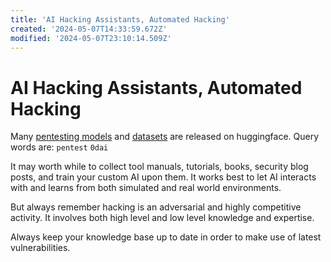 ```yaml
---
title: 'AI Hacking Assistants, Automated Hacking'
created: '2024-05-07T14:33:59.672Z'
modified: '2024-05-07T23:10:14.509Z'
---
```


# AI Hacking Assistants, Automated Hacking

Many [pentesting models](https://hf-mirror.com/models?search=pentest) and [datasets](https://hf-mirror.com/datasets?search=pentest) are released on huggingface. Query words are: `pentest` `0dai`

It may worth while to collect tool manuals, tutorials, books, security blog posts, and train your custom AI upon them. It works best to let AI interacts with and learns from both simulated and real world environments.

But always remember hacking is an adversarial and highly competitive activity. It involves both high level and low level knowledge and expertise.

Always keep your knowledge base up to date in order to make use of latest vulnerabilities.
